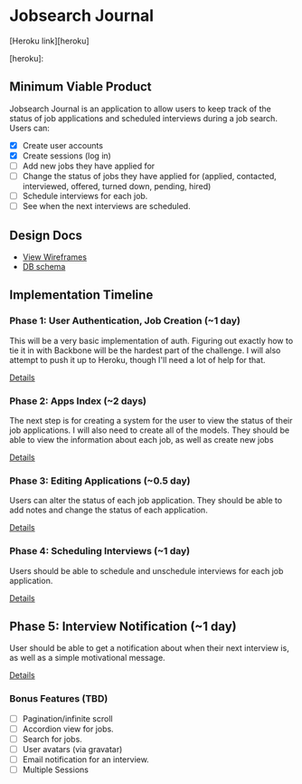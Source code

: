 # Jobsearch Journal

[Heroku link][heroku]

[heroku]:

## Minimum Viable Product

Jobsearch Journal is an application to allow users to keep track of the status of
job applications and scheduled interviews during a job search. Users can:
<!-- This is a Markdown checklist. Use it to keep track of your progress! -->

- [X] Create user accounts
- [X] Create sessions (log in)
- [ ] Add new jobs they have applied for
- [ ] Change the status of jobs they have applied for
      (applied, contacted, interviewed, offered, turned down, pending, hired)
- [ ] Schedule interviews for each job.
- [ ] See when the next interviews are scheduled.

## Design Docs
* [View Wireframes][views]
* [DB schema][schema]

[views]: ./docs/views.md
[schema]: ./docs/schema.md

## Implementation Timeline

### Phase 1: User Authentication, Job Creation (~1 day)
This will be a very basic implementation of auth. Figuring out exactly how to
tie it in with Backbone will be the hardest part of the challenge. I will also
attempt to push it up to Heroku, though I'll need a lot of help for that.

[Details][phase-one]

### Phase 2: Apps Index (~2 days)
The next step is for creating a system for the user to view the status of their
job applications. I will also need to create all of the models. They should be able to view the information about each job, as well as create new jobs

[Details][phase-two]

### Phase 3: Editing Applications (~0.5 day)
Users can alter the status of each job application. They should be able to
add notes and change the status of each application.

[Details][phase-three]

### Phase 4: Scheduling Interviews (~1 day)
Users should be able to schedule and unschedule interviews for each job application.

[Details][phase-four]

## Phase 5: Interview Notification (~1 day)
User should be able to get a notification about when their next interview is,
as well as a simple motivational message.

[Details][phase-five]

### Bonus Features (TBD)

- [ ] Pagination/infinite scroll
- [ ] Accordion view for jobs.
- [ ] Search for jobs.
- [ ] User avatars (via gravatar)
- [ ] Email notification for an interview.
- [ ] Multiple Sessions

[phase-one]: ./docs/phases/phase1.md
[phase-two]: ./docs/phases/phase2.md
[phase-three]: ./docs/phases/phase3.md
[phase-four]: ./docs/phases/phase4.md
[phase-five]: ./docs/phases/phase5.md
